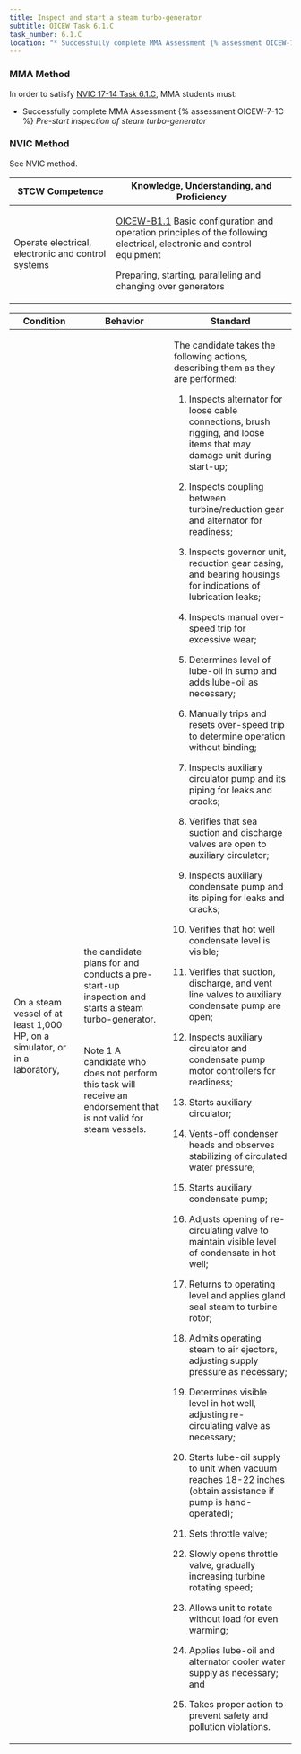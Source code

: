 ```yaml
---
title: Inspect and start a steam turbo-generator
subtitle: OICEW Task 6.1.C 
task_number: 6.1.C
location: "* Successfully complete MMA Assessment {% assessment OICEW-7-1C %} *Pre-start inspection of steam turbo-generator*" 
---
```



### MMA Method

In order to satisfy  [NVIC 17-14  Task  6.1.C]({{site.baseurl}}/assets/images/nvic-17-14.pdf), MMA students must:

* Successfully complete MMA Assessment {% assessment OICEW-7-1C %} *Pre-start inspection of steam turbo-generator*


### NVIC Method

<a onclick="togglevisibility('nvic_methods')" >See NVIC method.</a>

<div id='nvic_methods' class='hide'>

<table>
<thead>
<tr>
<th class='forty'> STCW Competence </th>
<th class='sixty'> Knowledge, Understanding, and Proficiency </th>
</tr>
</thead>




<tbody>
<tr><td markdown='1'>

Operate electrical, electronic and control systems

</td><td markdown='1'>

[OICEW-B1.1]({{site.baseurl}}/tables/31.html#OICEW-B1.1) Basic configuration and operation principles of the following electrical, electronic and control equipment 

Preparing, starting, paralleling and changing over generators

</td></tr>


</tbody>
</table>


<table>
<thead>
<tr><th class='twenty'>  Condition </th><th class='twenty'> Behavior </th><th  class='sixty'>Standard </th></tr>
</thead>
<tbody >



<tr><td markdown='1'>

On a steam vessel of at least 1,000 HP, on a simulator, or in a laboratory,

</td><td markdown='1'>

the candidate plans for and conducts a pre- start-up inspection and starts a steam turbo-generator.

<br>

<div class="tooltip">Note 1
<span class="tooltiptext">
A candidate who does not perform this task will receive an endorsement that is not valid for steam vessels.
</span>
</div>


</td><td markdown='1'>

The candidate takes the following actions, describing them as they are performed:

1. Inspects alternator for loose cable connections, brush rigging, and loose items that may damage unit during start-up;

2. Inspects coupling between turbine/reduction gear and alternator for readiness;

3. Inspects governor unit, reduction gear casing, and bearing housings for indications of lubrication leaks;

4. Inspects manual over-speed trip for excessive wear;

5. Determines level of lube-oil in sump and adds lube-oil as necessary;

6. Manually trips and resets over-speed trip to determine operation without binding;

7. Inspects auxiliary circulator pump and its piping for leaks and cracks;

8. Verifies that sea suction and discharge valves are open to auxiliary circulator;

9. Inspects auxiliary condensate pump and its piping for leaks and cracks;

10. Verifies that hot well condensate level is visible;

11. Verifies that suction, discharge, and vent line valves to auxiliary condensate pump are open;

12. Inspects auxiliary circulator and condensate pump motor controllers for readiness;

13. Starts auxiliary circulator;

14. Vents-off condenser heads and observes stabilizing of circulated water pressure;

15. Starts auxiliary condensate pump;

16. Adjusts opening of re-circulating valve to maintain visible level of condensate in hot well;

17. Returns to operating level and applies gland seal steam to turbine rotor;

18. Admits operating steam to air ejectors, adjusting supply pressure as necessary;

19. Determines visible level in hot well, adjusting re-circulating valve as necessary;

20. Starts lube-oil supply to unit when vacuum reaches 18-22 inches (obtain assistance if pump is hand-operated);

21. Sets throttle valve;

22. Slowly opens throttle valve, gradually increasing turbine rotating speed;

23. Allows unit to rotate without load for even warming;

24. Applies lube-oil and alternator cooler water supply as necessary; and

25. Takes proper action to prevent safety and pollution violations.

</td></tr>
</tbody>
</table>
</div>

